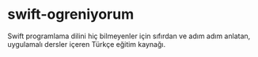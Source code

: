 # swift-ogreniyorum
Swift programlama dilini hiç bilmeyenler için sıfırdan ve adım adım anlatan, uygulamalı dersler içeren Türkçe eğitim kaynağı.
